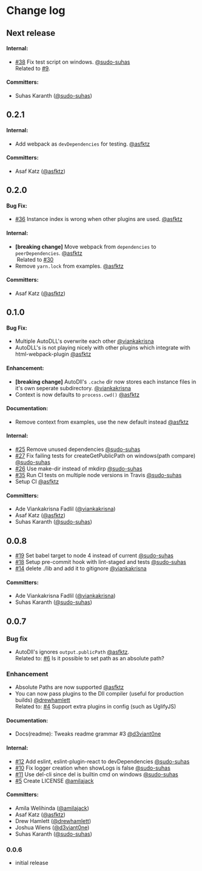 # Change log

## Next release

#### Internal:
- [#38](https://github.com/asfktz/autodll-webpack-plugin/pull/38) Fix test script on windows. [@sudo-suhas](https://github.com/sudo-suhas) <br>
Related to [#9](https://github.com/asfktz/autodll-webpack-plugin/issues/9).

#### Committers:
- Suhas Karanth ([@sudo-suhas](https://github.com/sudo-suhas))

## 0.2.1

#### Internal:
- Add webpack as `devDependencies` for testing. [@asfktz](https://github.com/asfktz)

#### Committers:
- Asaf Katz ([@asfktz](https://github.com/asfktz))

## 0.2.0

#### Bug Fix:
- [#36](https://github.com/asfktz/autodll-webpack-plugin/issues/36) Instance index is wrong when other plugins are used. [@asfktz](https://github.com/asfktz)

#### Internal:
- **[breaking change]** Move webpack from `dependencies` to `peerDependencies`. [@asfktz](https://github.com/asfktz) <br>
  Related to [#30](https://github.com/asfktz/autodll-webpack-plugin/issues/30#issuecomment-314489292)
- Remove `yarn.lock` from examples. [@asfktz](https://github.com/asfktz)

#### Committers:
- Asaf Katz ([@asfktz](https://github.com/asfktz))

## 0.1.0

#### Bug Fix:

- Multiple AutoDLL's overwrite each other [@viankakrisna](https://github.com/viankakrisna)
- AutoDLL's is not playing nicely with other plugins which integrate with html-webpack-plugin [@asfktz](https://github.com/asfktz)

#### Enhancement:
- **[breaking change]** AutoDll's `.cache` dir now stores each instance files in it's own seperate subdirectory. [@viankakrisna](https://github.com/viankakrisna)
- Context is now defaults to `process.cwd()` [@asfktz](https://github.com/asfktz)

#### Documentation:
- Remove context from examples, use the new default instead [@asfktz](https://github.com/asfktz)

#### Internal:
- [#25](https://github.com/asfktz/autodll-webpack-plugin/pull/25) Remove unused dependencies [@sudo-suhas](https://github.com/sudo-suhas)
- [#27](https://github.com/asfktz/autodll-webpack-plugin/pull/27) Fix failing tests for createGetPublicPath on windows(path compare) [@sudo-suhas](https://github.com/sudo-suhas)
- [#26](https://github.com/asfktz/autodll-webpack-plugin/pull/26) Use make-dir instead of mkdirp [@sudo-suhas](https://github.com/sudo-suhas)
- [#35](https://github.com/asfktz/autodll-webpack-plugin/pull/35) Run CI tests on multiple node versions in Travis [@sudo-suhas](https://github.com/sudo-suhas) 
- Setup CI [@asfktz](https://github.com/asfktz)


#### Committers:
- Ade Viankakrisna Fadlil ([@viankakrisna](https://github.com/viankakrisna))
- Asaf Katz ([@asfktz](https://github.com/asfktz))
- Suhas Karanth ([@sudo-suhas](https://github.com/sudo-suhas))


## 0.0.8
- [#19](https://github.com/asfktz/autodll-webpack-plugin/pull/19) Set babel target to node 4 instead of current [@sudo-suhas](https://github.com/sudo-suhas)
- [#18](https://github.com/asfktz/autodll-webpack-plugin/pull/18) Setup pre-commit hook with lint-staged and tests [@sudo-suhas](https://github.com/sudo-suhas)
- [#14](https://github.com/asfktz/autodll-webpack-plugin/pull/14) delete ./lib and add it to gitignore [@viankakrisna](https://github.com/viankakrisna)

#### Committers:
- Ade Viankakrisna Fadlil ([@viankakrisna](https://github.com/viankakrisna))
- Suhas Karanth ([@sudo-suhas](https://github.com/sudo-suhas))


## 0.0.7

###  Bug fix

- AutoDll's ignores `output.publicPath` [@asfktz](https://github.com/asfktz). <br>
  Related to: [#6](https://github.com/asfktz/autodll-webpack-plugin/issues/6) Is it possible to set path as an absolute path?

### Enhancement
- Absolute Paths are now supported [@asfktz](https://github.com/asfktz)
- You can now pass plugins to the Dll compiler (useful for production builds) [@drewhamlett](https://github.com/drewhamlett)<br>
  Related to: [#4](https://github.com/asfktz/autodll-webpack-plugin/pull/4) Support extra plugins in config (such as UglifyJS)

#### Documentation:
- Docs(readme): Tweaks readme grammar #3 [@d3viant0ne](https://github.com/d3viant0ne)

#### Internal:
- [#12](https://github.com/asfktz/autodll-webpack-plugin/pull/12)  Add eslint, eslint-plugin-react to devDependencies
[@sudo-suhas](https://github.com/sudo-suhas)
- [#10](https://github.com/asfktz/autodll-webpack-plugin/pull/10) Fix logger creation when showLogs is false [@sudo-suhas](https://github.com/sudo-suhas)
- [#11](https://github.com/asfktz/autodll-webpack-plugin/pull/11) Use del-cli since del is builtin cmd on windows [@sudo-suhas](https://github.com/sudo-suhas)
- [#5](https://github.com/asfktz/autodll-webpack-plugin/pull/5) Create LICENSE [@amilajack](https://github.com/amilajack)

#### Committers:
- Amila Welihinda ([@amilajack](https://github.com/amilajack))
- Asaf Katz ([@asfktz](https://github.com/asfktz))
- Drew Hamlett ([@drewhamlett](https://github.com/drewhamlett))
- Joshua Wiens ([@d3viant0ne](https://github.com/d3viant0ne))
- Suhas Karanth ([@sudo-suhas](https://github.com/sudo-suhas))


### 0.0.6

- initial release
